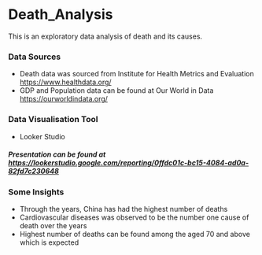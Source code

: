 # Death_Analysis
This is an exploratory data analysis of death and its causes.

### Data Sources
* Death data was sourced from Institute for Health Metrics and Evaluation https://www.healthdata.org/
* GDP and Population data can be found at Our World in Data https://ourworldindata.org/ 

### Data Visualisation Tool
* Looker Studio

##### Presentation can be found at https://lookerstudio.google.com/reporting/0ffdc01c-bc15-4084-ad0a-82fd7c230648 

### Some Insights
* Through the years, China has had the highest number of deaths 
* Cardiovascular diseases was observed to be the number one cause of death over the years
* Highest number of deaths can be found among the aged 70 and above which is expected


